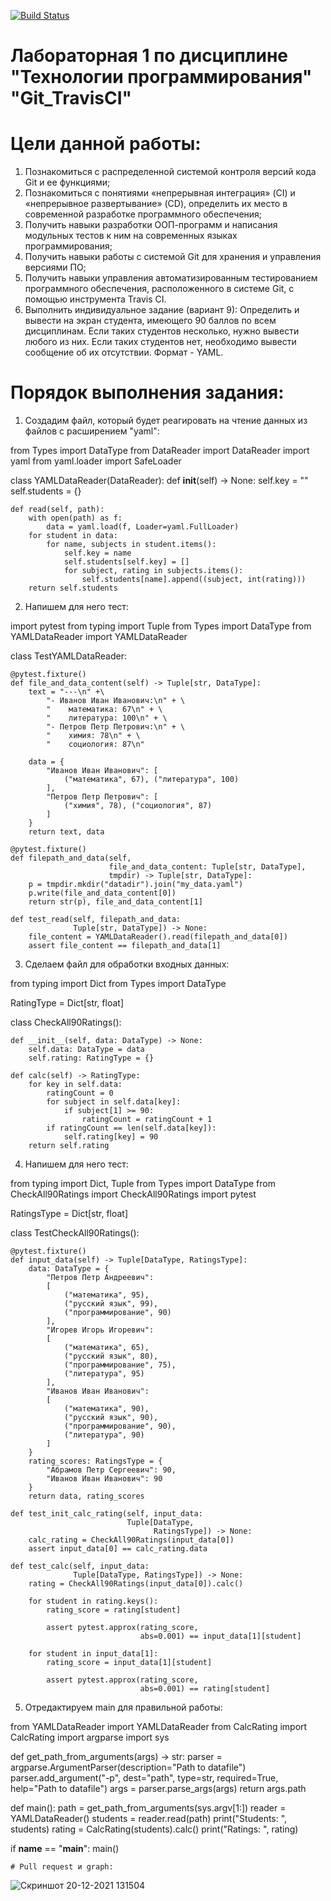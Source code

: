 [![Build Status](https://app.travis-ci.com/Quard273/PTLab1.svg?branch=main)](https://app.travis-ci.com/Quard273/PTLab1)
# Лабораторная 1 по дисциплине "Технологии программирования" "Git_TravisCI"
# Цели данной работы:
1) Познакомиться c распределенной системой контроля версий кода Git и ее функциями;
2) Познакомиться с понятиями «непрерывная интеграция» (CI) и «непрерывное развертывание» (CD), определить их место в современной разработке программного обеспечения;
3) Получить навыки разработки ООП-программ и написания модульных тестов к ним на современных языках программирования;
4) Получить навыки работы с системой Git для хранения и управления версиями ПО;
5) Получить навыки управления автоматизированным тестированием программного обеспечения, расположенного в системе Git, с помощью инструмента Travis CI.
6) Выполнить индивидуальное задание (вариант 9): Определить и вывести на экран студента, имеющего 90 баллов по всем дисциплинам. Если таких студентов несколько, нужно вывести любого из них. Если таких студентов нет, необходимо вывести сообщение об их отсутствии. Формат - YAML.

# Порядок выполнения задания:
1) Создадим файл, который будет реагировать на чтение данных из файлов с расширением "yaml":

from Types import DataType
from DataReader import DataReader
import yaml
from yaml.loader import SafeLoader


class YAMLDataReader(DataReader):
    def __init__(self) -> None:
        self.key = ""
        self.students = {}

    def read(self, path):
        with open(path) as f:
            data = yaml.load(f, Loader=yaml.FullLoader)
        for student in data:
            for name, subjects in student.items():
                self.key = name
                self.students[self.key] = []
                for subject, rating in subjects.items():
                    self.students[name].append((subject, int(rating)))
        return self.students

2) Напишем для него тест:

import pytest
from typing import Tuple
from Types import DataType
from YAMLDataReader import YAMLDataReader


class TestYAMLDataReader:

    @pytest.fixture()
    def file_and_data_content(self) -> Tuple[str, DataType]:
        text = "---\n" +\
            "- Иванов Иван Иванович:\n" + \
            "    математика: 67\n" + \
            "    литература: 100\n" + \
            "- Петров Петр Петрович:\n" + \
            "    химия: 78\n" + \
            "    социология: 87\n"

        data = {
            "Иванов Иван Иванович": [
                ("математика", 67), ("литература", 100)
            ],
            "Петров Петр Петрович": [
                ("химия", 78), ("социология", 87)
            ]
        }
        return text, data

    @pytest.fixture()
    def filepath_and_data(self,
                          file_and_data_content: Tuple[str, DataType],
                          tmpdir) -> Tuple[str, DataType]:
        p = tmpdir.mkdir("datadir").join("my_data.yaml")
        p.write(file_and_data_content[0])
        return str(p), file_and_data_content[1]

    def test_read(self, filepath_and_data:
                  Tuple[str, DataType]) -> None:
        file_content = YAMLDataReader().read(filepath_and_data[0])
        assert file_content == filepath_and_data[1]

3) Сделаем файл для обработки входных данных:

from typing import Dict
from Types import DataType

RatingType = Dict[str, float]


class CheckAll90Ratings():

    def __init__(self, data: DataType) -> None:
        self.data: DataType = data
        self.rating: RatingType = {}

    def calc(self) -> RatingType:
        for key in self.data:
            ratingCount = 0
            for subject in self.data[key]:
                if subject[1] >= 90:
                    ratingCount = ratingCount + 1
            if ratingCount == len(self.data[key]):
                self.rating[key] = 90
        return self.rating

4) Напишем для него тест:

from typing import Dict, Tuple
from Types import DataType
from CheckAll90Ratings import CheckAll90Ratings
import pytest

RatingsType = Dict[str, float]


class TestCheckAll90Ratings():

    @pytest.fixture()
    def input_data(self) -> Tuple[DataType, RatingsType]:
        data: DataType = {
            "Петров Петр Андреевич":
            [
                ("математика", 95),
                ("русский язык", 99),
                ("программирование", 90)
            ],
            "Игорев Игорь Игоревич":
            [
                ("математика", 65),
                ("русский язык", 80),
                ("программирование", 75),
                ("литература", 95)
            ],
            "Иванов Иван Иванович":
            [
                ("математика", 90),
                ("русский язык", 90),
                ("программирование", 90),
                ("литература", 90)
            ]
        }
        rating_scores: RatingsType = {
            "Абрамов Петр Сергеевич": 90,
            "Иванов Иван Иванович": 90
        }
        return data, rating_scores

    def test_init_calc_rating(self, input_data:
                              Tuple[DataType,
                                    RatingsType]) -> None:
        calc_rating = CheckAll90Ratings(input_data[0])
        assert input_data[0] == calc_rating.data

    def test_calc(self, input_data:
                  Tuple[DataType, RatingsType]) -> None:
        rating = CheckAll90Ratings(input_data[0]).calc()

        for student in rating.keys():
            rating_score = rating[student]

            assert pytest.approx(rating_score,
                                 abs=0.001) == input_data[1][student]

        for student in input_data[1]:
            rating_score = input_data[1][student]

            assert pytest.approx(rating_score,
                                 abs=0.001) == rating[student]

5) Отредактируем main для правильной работы:

from YAMLDataReader import YAMLDataReader
from CalcRating import CalcRating
import argparse
import sys


def get_path_from_arguments(args) -> str:
    parser = argparse.ArgumentParser(description="Path to datafile")
    parser.add_argument("-p", dest="path", type=str, required=True,
                        help="Path to datafile")
    args = parser.parse_args(args)
    return args.path


def main():
    path = get_path_from_arguments(sys.argv[1:])
    reader = YAMLDataReader()
    students = reader.read(path)
    print("Students: ", students)
    rating = CalcRating(students).calc()
    print("Ratings: ", rating)


if __name__ == "__main__":
    main()
    
    # Pull request и graph:
![Скриншот 20-12-2021 131504](https://user-images.githubusercontent.com/91258441/146751654-9e487abf-5d2d-4d28-8343-306128ba337b.jpg)
